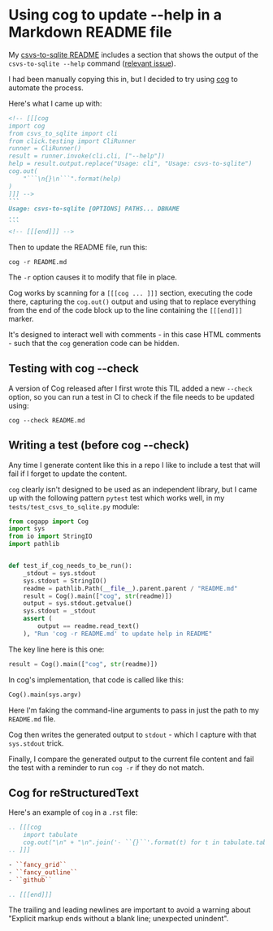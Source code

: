 # Using cog to update --help in a Markdown README file

My [csvs-to-sqlite README](https://github.com/simonw/csvs-to-sqlite/blob/main/README.md) includes a section that shows the output of the `csvs-to-sqlite --help` command ([relevant issue](https://github.com/simonw/csvs-to-sqlite/issues/82)).

I had been manually copying this in, but I decided to try using [cog](https://nedbatchelder.com/code/cog) to automate the process.

Here's what I came up with:

````markdown
<!-- [[[cog
import cog
from csvs_to_sqlite import cli
from click.testing import CliRunner
runner = CliRunner()
result = runner.invoke(cli.cli, ["--help"])
help = result.output.replace("Usage: cli", "Usage: csvs-to-sqlite")
cog.out(
    "```\n{}\n```".format(help)
)
]]] -->
```
Usage: csvs-to-sqlite [OPTIONS] PATHS... DBNAME
...
```
<!-- [[[end]]] -->
````
Then to update the README file, run this:

    cog -r README.md

The `-r` option causes it to modify that file in place.

Cog works by scanning for a `[[[cog ... ]]]` section, executing the code there, capturing the `cog.out()` output and using that to replace everything from the end of the code block up to the line containing the `[[[end]]]` marker.

It's designed to interact well with comments - in this case HTML comments - such that the `cog` generation code can be hidden.

## Testing with cog --check

A version of Cog released after I first wrote this TIL added a new `--check` option, so you can run a test in CI to check if the file needs to be updated using:

    cog --check README.md

## Writing a test (before cog --check)

Any time I generate content like this in a repo I like to include a test that will fail if I forget to update the content.

`cog` clearly isn't designed to be used as an independent library, but I came up with the following pattern `pytest` test which works well, in my `tests/test_csvs_to_sqlite.py` module:

```python
from cogapp import Cog
import sys
from io import StringIO
import pathlib


def test_if_cog_needs_to_be_run():
    _stdout = sys.stdout
    sys.stdout = StringIO()
    readme = pathlib.Path(__file__).parent.parent / "README.md"
    result = Cog().main(["cog", str(readme)])
    output = sys.stdout.getvalue()
    sys.stdout = _stdout
    assert (
        output == readme.read_text()
    ), "Run 'cog -r README.md' to update help in README"
```
The key line here is this one:
```python
result = Cog().main(["cog", str(readme)])
```
In cog's implementation, that code is called like this:
```python
Cog().main(sys.argv)
```
Here I'm faking the command-line arguments to pass in just the path to my `README.md` file.

Cog then writes the generated output to `stdout` - which I capture with that `sys.stdout` trick.

Finally, I compare the generated output to the current file content and fail the test with a reminder to run `cog -r` if they do not match.

## Cog for reStructuredText

Here's an example of `cog` in a `.rst` file:

```rst
.. [[[cog
    import tabulate
    cog.out("\n" + "\n".join('- ``{}``'.format(t) for t in tabulate.tabulate_formats) + "\n\n")
.. ]]]

- ``fancy_grid``
- ``fancy_outline``
- ``github``

.. [[[end]]]
```
The trailing and leading newlines are important to avoid a warning about "Explicit markup ends without a blank line; unexpected unindent".
